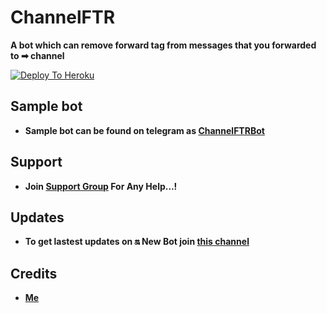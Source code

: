 # ChannelFTR

**A bot which can remove forward tag from messages that you forwarded to ➡ channel**

[![Deploy To Heroku](https://www.herokucdn.com/deploy/button.svg)](https://heroku.com/deploy)

## Sample bot

- **Sample bot can be found on telegram as [ChannelFTRBot](https://t.me/UcChannelftrbot)**

## Support
 
- **Join [Support Group](https://t.me/TheRoyalBots) For Any Help...!**

## Updates

- **To get lastest updates on 🔛 New Bot join [this channel](t.me/BotzCity)**

## Credits

- **[Me](https://t.me/ABHI_VILAN)**

